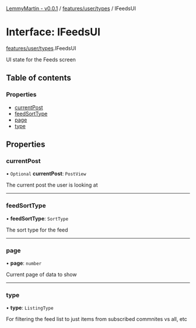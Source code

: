 [LemmyMartin - v0.0.1](../README.md) / [features/user/types](../modules/features_user_types.md) / IFeedsUI

# Interface: IFeedsUI

[features/user/types](../modules/features_user_types.md).IFeedsUI

UI state for the Feeds screen

## Table of contents

### Properties

- [currentPost](features_user_types.IFeedsUI.md#currentpost)
- [feedSortType](features_user_types.IFeedsUI.md#feedsorttype)
- [page](features_user_types.IFeedsUI.md#page)
- [type](features_user_types.IFeedsUI.md#type)

## Properties

### currentPost

• `Optional` **currentPost**: `PostView`

The current post the user is looking at

___

### feedSortType

• **feedSortType**: `SortType`

The sort type for the feed

___

### page

• **page**: `number`

Current page of data to show

___

### type

• **type**: `ListingType`

For filtering the feed list to just items from subscribed commnites vs all, etc

